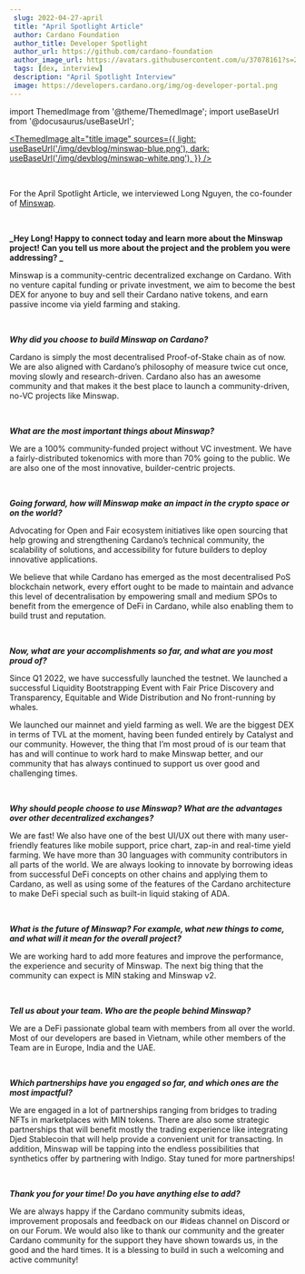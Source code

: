 ```yaml
---
 slug: 2022-04-27-april
 title: "April Spotlight Article"
 author: Cardano Foundation
 author_title: Developer Spotlight
 author_url: https://github.com/cardano-foundation
 author_image_url: https://avatars.githubusercontent.com/u/37078161?s=200&v=4
 tags: [dex, interview]
 description: "April Spotlight Interview"
 image: https://developers.cardano.org/img/og-developer-portal.png
---
```


import ThemedImage from '@theme/ThemedImage';
import useBaseUrl from '@docusaurus/useBaseUrl';

 [<ThemedImage
alt="title image"
sources={{
    light: useBaseUrl('/img/devblog/minswap-blue.png'),
    dark: useBaseUrl('/img/devblog/minswap-white.png'),
  }}
/>](https://minswap.org)

 <br />

 For the April Spotlight Article, we interviewed Long Nguyen, the co-founder of [Minswap](https://twitter.com/MinswapDEX).

 <br />

 **_Hey Long! Happy to connect today and learn more about the Minswap project! Can you tell us more about the project and the problem you were addressing? _**

Minswap is a community-centric decentralized exchange on Cardano. With no venture capital funding or private investment, we aim to become the best DEX for anyone to buy and sell their Cardano native tokens, and earn passive income via yield farming and staking.


 <br />

 **_Why did you choose to build Minswap on Cardano?_**

 Cardano is simply the most decentralised Proof-of-Stake chain as of now. We are also aligned with Cardano’s philosophy of measure twice cut once, moving slowly and research-driven. Cardano also has an awesome community and that makes it the best place to launch a community-driven, no-VC projects like Minswap.

 <br />

 **_What are the most important things about Minswap?_**

 We are a 100% community-funded project without VC investment. We have a fairly-distributed tokenomics with more than 70% going to the public. We are also one of the most innovative, builder-centric projects. 


 <br />

 **_Going forward, how will Minswap make an impact in the crypto space or on the world?_**

 Advocating for Open and Fair ecosystem initiatives like open sourcing  that help growing and strengthening Cardano’s technical community, the scalability of solutions, and accessibility for future builders to deploy innovative applications.

We believe that while Cardano has emerged as the most decentralised PoS blockchain network, every effort ought to be made to maintain and advance this level of decentralisation by empowering small and medium SPOs to benefit from the emergence of DeFi in Cardano, while also enabling them to build trust and reputation.
 

 <br />

 **_Now, what are your accomplishments so far, and what are you most proud of?_**

 Since Q1 2022, we have successfully launched the testnet.  We launched a successful Liquidity Bootstrapping Event with Fair Price Discovery and Transparency, Equitable and Wide Distribution and No front-running by whales.
 
We launched our mainnet and yield farming as well. We are the biggest DEX in terms of TVL at the moment, having been funded entirely by Catalyst and our community. However, the thing that I’m most proud of is our team that has and will continue to work hard to make Minswap better, and our community that has always continued to support us over good and challenging times.


 <br />

 **_Why should people choose to use Minswap? What are the advantages over other decentralized exchanges?_**

 We are fast! We also have one of the best UI/UX out there with many user-friendly features like mobile support, price chart, zap-in and real-time yield farming. We have more than 30 languages with community contributors in all parts of the world. We are always looking to innovate by borrowing ideas from successful DeFi concepts on other chains and applying them to Cardano, as well as using some of the features of the Cardano architecture to make DeFi special such as built-in liquid staking of ADA.  


 <br />

 **_What is the future of Minswap? For example, what new things to come, and what will it mean for the overall project?_**

We are working hard to add more features and improve the performance, the experience and security of Minswap. The next big thing that the community can expect is MIN staking and Minswap v2.


 <br />

**_Tell us about your team. Who are the people behind Minswap?_**

We are a DeFi passionate global team with members from all over the world. Most of our developers are based in Vietnam, while other members of the Team are in Europe, India and the UAE.

<br />

**_Which partnerships have you engaged so far, and which ones are the most impactful?_**

We are engaged in a lot of partnerships ranging from bridges to trading NFTs in marketplaces with MIN tokens. There are also some strategic partnerships that will benefit mostly the trading experience like integrating Djed Stablecoin that will help provide a convenient unit for transacting. In addition, Minswap will be tapping into the endless possibilities that synthetics offer by partnering with Indigo. Stay tuned for more partnerships!


<br />

**_Thank you for your time! Do you have anything else to add?_**

We are always happy if the Cardano community submits ideas,  improvement proposals and feedback on our #ideas channel on Discord or on our Forum. We would also like to thank our community and the greater Cardano community for the support they have shown towards us, in the good and the hard times. It is a blessing to build in such a welcoming and active community!
